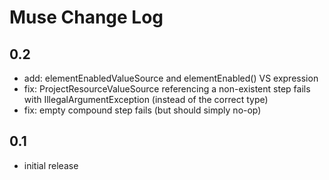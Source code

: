 # Muse Change Log

## 0.2

- add: elementEnabledValueSource and elementEnabled() VS expression 
- fix: ProjectResourceValueSource referencing a non-existent step fails with IllegalArgumentException (instead of the correct type)
- fix: empty compound step fails (but should simply no-op)

## 0.1

- initial release